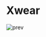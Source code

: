 # Xwear

![prev](https://github.com/Pasha845/Xwear/assets/106194295/104d55ec-49de-45e2-85aa-d77b0375eda4)
